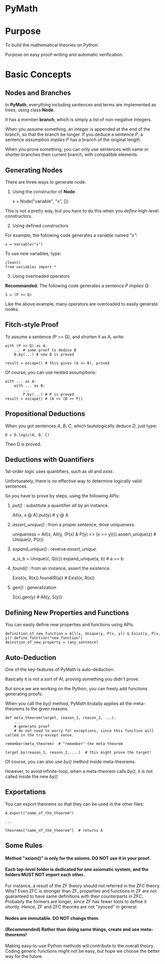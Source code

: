 
PyMath
=======================

# Purpose

To build the mathematical theories on Python.

Purpose on easy proof-writing and automatic verification.


# Basic Concepts

## Nodes and Branches

In **PyMath**, everything including sentences and terms are implemented as trees, using class **Node**.

It has a member **branch**, which is simply a list of non-negative integers.

When you assume something, an integer is appended at the end of the branch, so that the branch be longer.
If you deduce a sentence *P*, a sentence *assumption implies P* has a branch of the original length.

When you prove something, you can only use sentences with same or shorter branches then current branch, with compatible elements.


## Generating Nodes
There are three ways to generate node.

1. Using the constructor of **Node**.

    x = Node("variable", "x", [])

This is not a pretty way, but you have to do this when you *define* high-level constructors.

2. Using defined constructors

For example, the following code generates a variable named *"x"*:

    x = Variable("x")

To use new variables, type:

    clean()
    from variables import *


3. Using overloaded operators

**Recommanded**. The following code generates a sentence *P implies Q*:

    S = (P >> Q)

Like the above example, many operators are overloaded to easily generate nodes.


## Fitch-style Proof

To assume a sentence (P >> Q), and shorten it as A, write:

    with (P >> Q) as A:
        ... # some proof to deduce B
        B.by(...) # now B is proved

    result = escape() # this gives (A >> B), proved

Of course, you can use nested assumptions:

    with ... as A:
        with ... as B:
            ...
            P.by(...) # P is proved
    result = escape() # (A >> (B >> P))



## Propositional Deductions

When you got sentences *A*, *B*, *C*, which tautologically deduce *D*, just type:

    D = D.logic(A, B, C)

Then D is proved.


## Deductions with Quantifiers

1st-order logic uses quantifiers, such as *all* and *exist*.

Unfortunately, there is no effective way to determine logically valid sentences.

So you have to prove by steps, using the following APIs:


1. *put()* : substitute a quantifier *all* by an instance.

    All(x, x @ A).put(y)   # y @ A

2. *assert_unique()* : from a proper sentence, drive uniqueness.

    uniqueness = All(x, All(y, (P(x) & P(y) >> (x == y)))).assert_unique(z)   # Unique(z, P(z))

3. *expand_unique()* : reverse *assert_unique*.

    a_is_b = Unique(c, Q(c)).expand_unique(a, b)   # a == b

4. *found()* : from an instance, assert the     existence.

    Exist(x, R(x)).found(R(a))   # Exist(x, R(x))

5. *gen()* : generalization

    S(x).gen(y)   # All(y, S(y))


## Defining New Properties and Functions

You can easily define new properties and functions using APIs.

    definition_of_new_function = All(x, Unique(y, P(x, y)) & Exist(y, P(x, y)).define_function("new_function")
    deinition_of_new_property = (any_sentence)



## Auto-Deduction

One of the key-features of PyMath is auto-deduction.

Basically it is not a sort of AI, proving something you didn't prove.

But since we are working on the Python, you can freely add functions generating proofs.

When you call the *by()* method, PyMath brutally applies all the meta-theorems to the given reasons.

    def meta_theorem(target, reason_1, reason_2, ...):
        ...
        # generate proof
        # do not need to worry for exceptions, since this function will called in the try-except sense.

    remember(meta_theorem)  # "remember" the meta-theorem

    target.by(reason_1, reason_2, ...)  # this might prove the target!


Of course, you can also use *by()* method inside meta-theorems.

However, to avoid infinite-loop, when a meta-theorem calls *by()*, it is not called inside the new *by()*


## Exportations

You can export theorems so that they can be used in the other files:

    A.export("name_of_the_theorem")

    ...

    theorems["name_of_the_theorem"]  # returns A






## Some Rules

#### Method "axiom()" is only for the axioms. **DO NOT** use it in your proof.

#### Each top-level folder is dedicated for one axiomatic system, and the folders **MUST NOT** import each other.

For instance, a result of the ZF theory should not referred in the ZFC theory. Why? Even ZFC is stronger than ZF, properties and functions in ZF are not guaranteed to have same definitions with their counterparts in ZFC. Probabily the formers are longer, since ZF has fewer tools to define it shortly. Hence, ZF and ZFC theories are not "synced" in general.

#### Nodes are immutable. **DO NOT** change them.

#### (Recommended) Rather than doing same things, create and use meta-theorems!

Making easy-to-use Python methods will contribute to the overall theory. Coding generic functions might not be easy, but hope we choose the better way for the future.
